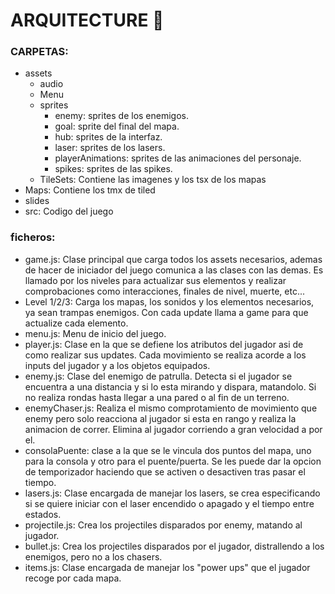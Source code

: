 # ARQUITECTURE 📃
### CARPETAS: 
* assets
  * audio
  * Menu
  * sprites
    * enemy: sprites de los enemigos.
    * goal: sprite del final del mapa.
    * hub: sprites de la interfaz.
    * laser: sprites de los lasers.
    * playerAnimations: sprites de las animaciones del personaje.
    * spikes: sprites de las spikes.
  * TileSets: Contiene las imagenes y los tsx de los mapas
* Maps: Contiene los tmx de tiled
* slides
* src: Codigo del juego
### ficheros:
* game.js: Clase principal que carga todos los assets necesarios, ademas de hacer de iniciador del juego comunica a las clases con las demas. Es llamado por los niveles para actualizar sus elementos y realizar comprobaciones como interacciones, finales de nivel, muerte, etc...
* Level 1/2/3: Carga los mapas, los sonidos y los elementos necesarios, ya sean trampas enemigos. Con cada update llama a game para que actualize cada elemento.
* menu.js: Menu de inicio del juego.
* player.js: Clase en la que se defiene los atributos del jugador asi de como realizar sus updates. Cada movimiento se realiza acorde a los inputs del jugador y a los objetos equipados.
* enemy.js: Clase del enemigo de patrulla. Detecta si el jugador se encuentra a una distancia y si lo esta mirando y dispara, matandolo. Si no realiza rondas hasta llegar a una pared o al fin de un terreno.
* enemyChaser.js: Realiza el mismo comprotamiento de movimiento que enemy pero solo reacciona al jugador si esta en rango y realiza la animacion de correr. Elimina al jugador corriendo a gran velocidad a por el.
* consolaPuente: clase a la que se le vincula dos puntos del mapa, uno para la consola y otro para el puente/puerta. Se les puede dar la opcion de temporizador haciendo que se activen o desactiven tras pasar el tiempo.
* lasers.js: Clase encargada de manejar los lasers, se crea especificando si se quiere iniciar con el laser encendido o apagado y el tiempo entre estados.
* projectile.js: Crea los projectiles disparados por enemy, matando al jugador.
* bullet.js: Crea los projectiles disparados por el jugador, distrallendo a los enemigos, pero no a los chasers.
* items.js: Clase encargada de manejar los "power ups" que el jugador recoge por cada mapa. 



